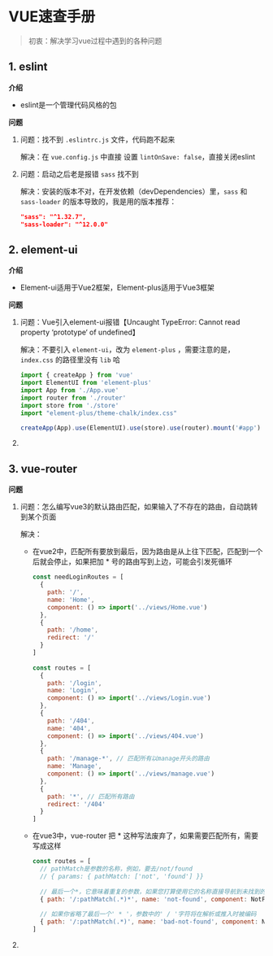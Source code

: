 # VUE速查手册

> 初衷：解决学习vue过程中遇到的各种问题

## 1. eslint

**介绍**

- eslint是一个管理代码风格的包

**问题**

1. 问题：找不到 `.eslintrc.js` 文件，代码跑不起来

   解决：在 `vue.config.js` 中直接 设置 `lintOnSave: false`，直接关闭eslint

2. 问题：启动之后老是报错 `sass` 找不到

   解决：安装的版本不对，在开发依赖（devDependencies）里，`sass` 和 `sass-loader` 的版本导致的，我是用的版本推荐：

   ```json
   "sass": "^1.32.7",
   "sass-loader": "^12.0.0"
   ```



## 2. element-ui

**介绍**

- Element-ui适用于Vue2框架，Element-plus适用于Vue3框架

**问题**

1. 问题：Vue引入element-ui报错【Uncaught TypeError: Cannot read property ‘prototype‘ of undefined】

   解决：不要引入 `element-ui`，改为 `element-plus` ，需要注意的是，`index.css` 的路径里没有 `lib` 哈

   ```js
   import { createApp } from 'vue'
   import ElementUI from 'element-plus'
   import App from './App.vue'
   import router from './router'
   import store from './store'
   import "element-plus/theme-chalk/index.css"
   
   createApp(App).use(ElementUI).use(store).use(router).mount('#app')
   ```

2. 





## 3. vue-router

**问题**

1. 问题：怎么编写vue3的默认路由匹配，如果输入了不存在的路由，自动跳转到某个页面

   解决：

   - 在vue2中，匹配所有要放到最后，因为路由是从上往下匹配，匹配到一个后就会停止，如果把加 * 号的路由写到上边，可能会引发死循环

     ```js
     const needLoginRoutes = [
       {
         path: '/',
         name: 'Home',
         component: () => import('../views/Home.vue')
       },
       {
         path: '/home',
         redirect: '/'
       }
     ]
      
     const routes = [
       {
         path: '/login',
         name: 'Login',
         component: () => import('../views/Login.vue')
       },
       {
         path: '/404',
         name: '404',
         component: () => import('../views/404.vue')
       },
       {
         path: '/manage-*', // 匹配所有以manage开头的路由
         name: 'Manage',
         component: () => import('../views/manage.vue')
       },
       {
         path: '*', // 匹配所有路由
         redirect: '/404'
       }
     ]
     ```

   - 在vue3中，vue-router 把 * 这种写法废弃了，如果需要匹配所有，需要写成这样

     ```js
     const routes = [
       // pathMatch是参数的名称，例如，要去/not/found
       // { params: { pathMatch: ['not', 'found'] }}
      
       // 最后一个*，它意味着重复的参数，如果您打算使用它的名称直接导航到未找到的路由，那么这是必要的
       { path: '/:pathMatch(.*)*', name: 'not-found', component: NotFound },
      
       // 如果你省略了最后一个' * '，参数中的' / '字符将在解析或推入时被编码
       { path: '/:pathMatch(.*)', name: 'bad-not-found', component: NotFound },
     ]
     ```

2. 

